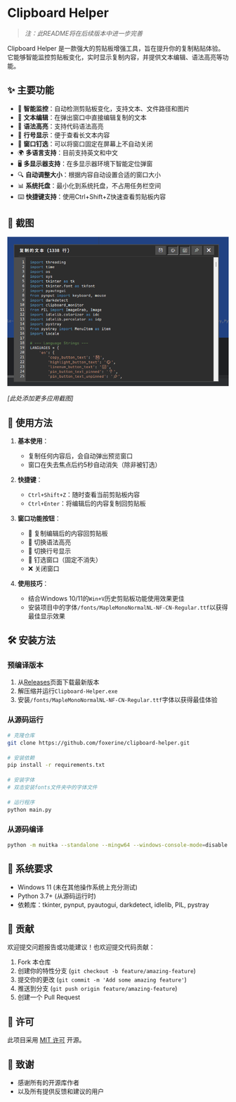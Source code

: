 # Clipboard Helper

> *注：此README将在后续版本中进一步完善*

Clipboard Helper 是一款强大的剪贴板增强工具，旨在提升你的复制粘贴体验。它能够智能监控剪贴板变化，实时显示复制内容，并提供文本编辑、语法高亮等功能。

## ✨ 主要功能

- 🔄 **智能监控**：自动检测剪贴板变化，支持文本、文件路径和图片
- 📝 **文本编辑**：在弹出窗口中直接编辑复制的文本
- 🎨 **语法高亮**：支持代码语法高亮
- 🔢 **行号显示**：便于查看长文本内容
- 📌 **窗口钉选**：可以将窗口固定在屏幕上不自动关闭
- 🌍 **多语言支持**：目前支持英文和中文
- 🖥️ **多显示器支持**：在多显示器环境下智能定位弹窗
- 🔍 **自动调整大小**：根据内容自动设置合适的窗口大小
- 📊 **系统托盘**：最小化到系统托盘，不占用任务栏空间
- ⌨️ **快捷键支持**：使用Ctrl+Shift+Z快速查看剪贴板内容

## 📸 截图

![img.png](img.png)  

*[此处添加更多应用截图]*

## 🚀 使用方法

1. **基本使用**：
   - 复制任何内容后，会自动弹出预览窗口
   - 窗口在失去焦点后约5秒自动消失（除非被钉选）

2. **快捷键**：
   - `Ctrl+Shift+Z`：随时查看当前剪贴板内容
   - `Ctrl+Enter`：将编辑后的内容复制回剪贴板

3. **窗口功能按钮**：
   - 💾 复制编辑后的内容回剪贴板
   - 🎨 切换语法高亮
   - 🔢 切换行号显示
   - 📌 钉选窗口（固定不消失）
   - ❌ 关闭窗口

4. **使用技巧**：
   - 结合Windows 10/11的`Win+V`历史剪贴板功能使用效果更佳
   - 安装项目中的字体`/fonts/MapleMonoNormalNL-NF-CN-Regular.ttf`以获得最佳显示效果

## 🛠️ 安装方法

### 预编译版本

1. 从[Releases](https://github.com/foxerine/clipboard-helper/releases)页面下载最新版本
2. 解压缩并运行`Clipboard-Helper.exe`
3. 安装`/fonts/MapleMonoNormalNL-NF-CN-Regular.ttf`字体以获得最佳体验

### 从源码运行

```bash
# 克隆仓库
git clone https://github.com/foxerine/clipboard-helper.git

# 安装依赖
pip install -r requirements.txt

# 安装字体
# 双击安装fonts文件夹中的字体文件

# 运行程序
python main.py
```

### 从源码编译

```bash
python -m nuitka --standalone --mingw64 --windows-console-mode=disable --enable-plugin=tk-inter --plugin-enable=anti-bloat --nofollow-import-to=numpy,pandas,matplotlib,scipy,PyQt5,PySide2,email,http,ssl,html,xml,test,unittest,tkinter.test,idlelib.idle_test --include-package=pynput,pyautogui,darkdetect,pystray --include-module=idlelib.colorizer,idlelib.percolator --include-data-dir=assets=assets --python-flag=-OO --remove-output --lto=yes --onefile ./main.py
```

## 🔧 系统要求

- Windows 11 (未在其他操作系统上充分测试)
- Python 3.7+ (从源码运行时)
- 依赖库：tkinter, pynput, pyautogui, darkdetect, idlelib, PIL, pystray

## 🤝 贡献

欢迎提交问题报告或功能建议！也欢迎提交代码贡献：

1. Fork 本仓库
2. 创建你的特性分支 (`git checkout -b feature/amazing-feature`)
3. 提交你的更改 (`git commit -m 'Add some amazing feature'`)
4. 推送到分支 (`git push origin feature/amazing-feature`)
5. 创建一个 Pull Request

## 📄 许可

此项目采用 [MIT 许可](LICENSE) 开源。

## 🙏 致谢

- 感谢所有的开源库作者
- 以及所有提供反馈和建议的用户
